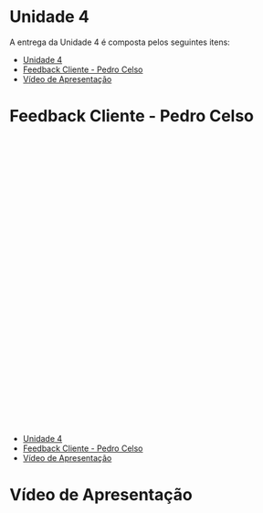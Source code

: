 # Unidade 4

A entrega da Unidade 4 é composta pelos seguintes itens:

- [Unidade 4](#unidade-4)
- [Feedback Cliente - Pedro Celso](#feedback-cliente---pedro-celso)
- [Vídeo de Apresentação](#vídeo-de-apresentação)

# Feedback Cliente - Pedro Celso

<iframe width="701" height="507" src="" title="YouTube video player" frameborder="0" allow="accelerometer; autoplay; clipboard-write; encrypted-media; gyroscope; picture-in-picture; web-share" allowfullscreen></iframe>

- [Unidade 4](#unidade-4)
- [Feedback Cliente - Pedro Celso](#feedback-cliente---pedro-celso)
- [Vídeo de Apresentação](#vídeo-de-apresentação)

# Vídeo de Apresentação

<iframe width="701" height="507" src="" title="YouTube video player" frameborder="0" allow="accelerometer; autoplay; clipboard-write; encrypted-media; gyroscope; picture-in-picture; web-share" allowfullscreen></iframe>
